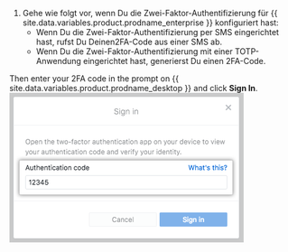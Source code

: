 1. Gehe wie folgt vor, wenn Du die Zwei-Faktor-Authentifizierung für {{ site.data.variables.product.prodname_enterprise }} konfiguriert hast:
    - Wenn Du die Zwei-Faktor-Authentifizierung per SMS eingerichtet hast, rufst Du Deinen2FA-Code aus einer SMS ab.
    - Wenn Du die Zwei-Faktor-Authentifizierung mit einer TOTP-Anwendung eingerichtet hast, generierst Du einen 2FA-Code.

  Then enter your 2FA code in the prompt on {{ site.data.variables.product.prodname_desktop }} and click **Sign In**. ![Das Feld für den 2FA-Authentifizierungscode](/assets/images/help/desktop/mac-2fa-code-prompt.png)
